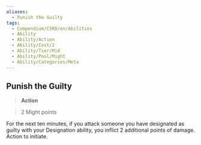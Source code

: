 ```yaml
---
aliases:
  - Punish the Guilty
tags:
  - Compendium/CSRD/en/Abilities
  - Ability
  - Ability/Action
  - Ability/Cost/2
  - Ability/Tier/Mid
  - Ability/Pool/Might
  - Ability/Categories/Meta
---
```

  
    
## Punish the Guilty    
>**Action**    
>2 Might points  
    
For the next ten minutes, if you attack someone you have designated as guilty with your Designation ability, you inflict 2 additional points of damage. Action to initiate.